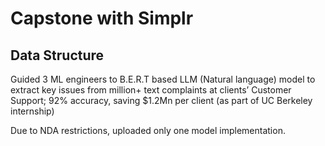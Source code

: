 # Capstone with Simplr

## Data Structure

Guided 3 ML engineers to B.E.R.T based LLM (Natural language) model to extract key issues from million+ text complaints at clients’ Customer Support; 92% accuracy, saving $1.2Mn per client (as part of UC Berkeley internship)

Due to NDA restrictions, uploaded only one model implementation.
